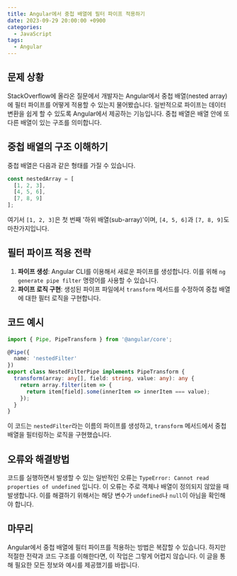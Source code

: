 ```yaml
---
title: Angular에서 중첩 배열에 필터 파이프 적용하기
date: 2023-09-29 20:00:00 +0900
categories:
  - JavaScript
tags:
  - Angular
---
```


## 문제 상황

StackOverflow에 올라온 질문에서 개발자는 Angular에서 중첩 배열(nested array)에 필터 파이프를 어떻게 적용할 수 있는지 물어봤습니다. 일반적으로 파이프는 데이터 변환을 쉽게 할 수 있도록 Angular에서 제공하는 기능입니다. 중첩 배열은 배열 안에 또 다른 배열이 있는 구조를 의미합니다.

## 중첩 배열의 구조 이해하기

중첩 배열은 다음과 같은 형태를 가질 수 있습니다.

```javascript
const nestedArray = [
  [1, 2, 3],
  [4, 5, 6],
  [7, 8, 9]
];
```

여기서 `[1, 2, 3]`은 첫 번째 '하위 배열(sub-array)'이며, `[4, 5, 6]`과 `[7, 8, 9]`도 마찬가지입니다.

## 필터 파이프 적용 전략

1. **파이프 생성**: Angular CLI를 이용해서 새로운 파이프를 생성합니다. 이를 위해 `ng generate pipe filter` 명령어를 사용할 수 있습니다.
2. **파이프 로직 구현**: 생성된 파이프 파일에서 `transform` 메서드를 수정하여 중첩 배열에 대한 필터 로직을 구현합니다.

## 코드 예시

```typescript
import { Pipe, PipeTransform } from '@angular/core';

@Pipe({
  name: 'nestedFilter'
})
export class NestedFilterPipe implements PipeTransform {
  transform(array: any[], field: string, value: any): any {
    return array.filter(item => {
      return item[field].some(innerItem => innerItem === value);
    });
  }
}
```

이 코드는 `nestedFilter`라는 이름의 파이프를 생성하고, `transform` 메서드에서 중첩 배열을 필터링하는 로직을 구현했습니다.

## 오류와 해결방법

코드를 실행하면서 발생할 수 있는 일반적인 오류는 `TypeError: Cannot read properties of undefined` 입니다. 이 오류는 주로 객체나 배열이 정의되지 않았을 때 발생합니다. 이를 해결하기 위해서는 해당 변수가 `undefined`나 `null`이 아님을 확인해야 합니다.

## 마무리

Angular에서 중첩 배열에 필터 파이프를 적용하는 방법은 복잡할 수 있습니다. 하지만 적절한 전략과 코드 구조를 이해한다면, 이 작업은 그렇게 어렵지 않습니다. 이 글을 통해 필요한 모든 정보와 예시를 제공했기를 바랍니다.